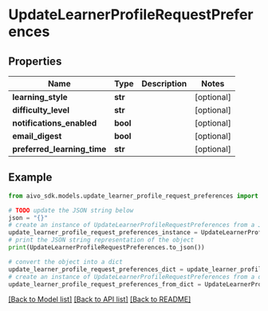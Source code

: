 # UpdateLearnerProfileRequestPreferences


## Properties

Name | Type | Description | Notes
------------ | ------------- | ------------- | -------------
**learning_style** | **str** |  | [optional] 
**difficulty_level** | **str** |  | [optional] 
**notifications_enabled** | **bool** |  | [optional] 
**email_digest** | **bool** |  | [optional] 
**preferred_learning_time** | **str** |  | [optional] 

## Example

```python
from aivo_sdk.models.update_learner_profile_request_preferences import UpdateLearnerProfileRequestPreferences

# TODO update the JSON string below
json = "{}"
# create an instance of UpdateLearnerProfileRequestPreferences from a JSON string
update_learner_profile_request_preferences_instance = UpdateLearnerProfileRequestPreferences.from_json(json)
# print the JSON string representation of the object
print(UpdateLearnerProfileRequestPreferences.to_json())

# convert the object into a dict
update_learner_profile_request_preferences_dict = update_learner_profile_request_preferences_instance.to_dict()
# create an instance of UpdateLearnerProfileRequestPreferences from a dict
update_learner_profile_request_preferences_from_dict = UpdateLearnerProfileRequestPreferences.from_dict(update_learner_profile_request_preferences_dict)
```
[[Back to Model list]](../README.md#documentation-for-models) [[Back to API list]](../README.md#documentation-for-api-endpoints) [[Back to README]](../README.md)


